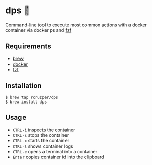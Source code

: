# dps :whale:

Command-line tool to execute most common actions with a docker container via docker ps and [fzf](https://github.com/junegunn/fzf)

## Requirements

- [brew](http://brew.sh/index_es.html)
- [docker](https://docs.docker.com/engine/installation/mac/#/docker-for-mac)
- [fzf](https://github.com/junegunn/fzf)

## Installation

```shell
$ brew tap rcruzper/dps
$ brew install dps
```

## Usage

- ```CTRL-i``` inspects the container
- ```CTRL-s``` stops the container
- ```CTRL-x``` starts the container
- ```CTRL-l``` shows container logs
- ```CTRL-e``` opens a terminal into a container
- ```Enter``` copies container id into the clipboard